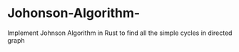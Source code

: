 # Johonson-Algorithm-
Implement Johnson Algorithm in Rust to find all the simple cycles in directed graph
